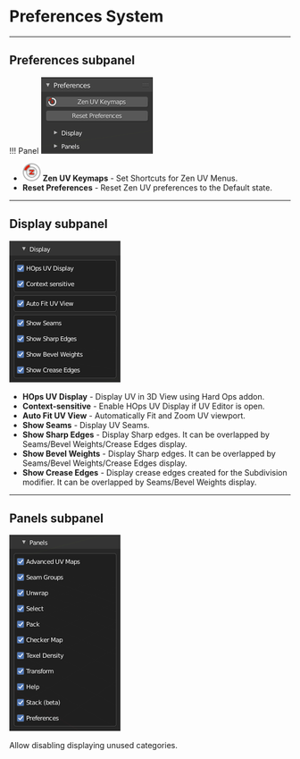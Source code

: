 # Preferences System

---

## Preferences subpanel
!!! Panel
    ![Preferences](img/screen/preferences/MainPanel_2_1_3.png)

 - ![](img/icons/zen-uv@2x.png) **Zen UV Keymaps** - Set Shortcuts for Zen UV Menus.
 - **Reset Preferences** - Reset Zen UV preferences to the Default state.

---

## Display subpanel
![Preferences](img/screen/preferences/PanelDisplay.png)

 - **HOps UV Display** - Display UV in 3D View using Hard Ops addon.
 - **Context-sensitive** - Enable HOps UV Display if UV Editor is open.
 - **Auto Fit UV View** - Automatically Fit and Zoom UV viewport.
 - **Show Seams** - Display UV Seams.
 - **Show Sharp Edges** - Display Sharp edges. It can be overlapped by Seams/Bevel Weights/Crease Edges display.
 - **Show Bevel Weights** - Display Sharp edges. It can be overlapped by Seams/Bevel Weights/Crease Edges display.
 - **Show Crease Edges** - Display crease edges created for the Subdivision modifier. It can be overlapped by Seams/Bevel Weights display.

---

## Panels subpanel
![Preferences](img/screen/preferences/PanelPanels.png)

Allow disabling displaying unused categories.